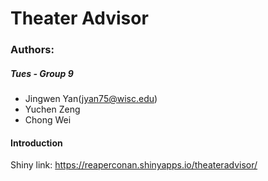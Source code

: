 # Theater Advisor
### Authors: 

##### Tues - Group 9 

* Jingwen Yan(jyan75@wisc.edu)
* Yuchen Zeng
* Chong Wei

#### Introduction



Shiny link: https://reaperconan.shinyapps.io/theateradvisor/

